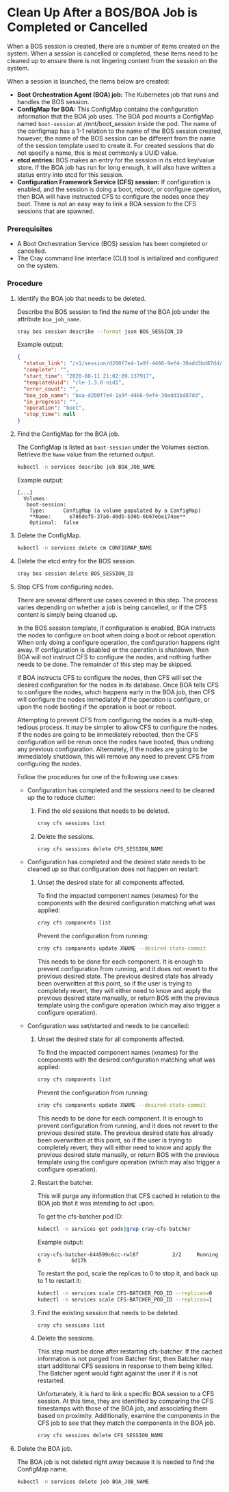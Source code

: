 # Clean Up After a BOS/BOA Job is Completed or Cancelled

When a BOS session is created, there are a number of items created on the system. When a session is cancelled or completed, these items need to be cleaned up to ensure there is not lingering content from the session on the system.

When a session is launched, the items below are created:

-   **Boot Orchestration Agent \(BOA\) job:** The Kubernetes job that runs and handles the BOS session.
-   **ConfigMap for BOA:** This ConfigMap contains the configuration information that the BOA job uses. The BOA pod mounts a ConfigMap named `boot-session` at /mnt/boot\_session inside the pod. The name of the configmap has a 1-1 relation to the name of the BOS session created, however, the name of the BOS session can be different from the name of the session template used to create it. For created sessions that do not specify a name, this is most commonly a UUID value.
-   **etcd entries:** BOS makes an entry for the session in its etcd key/value store. If the BOA job has run for long enough, it will also have written a status entry into etcd for this session.
-   **Configuration Framework Service \(CFS\) session:** If configuration is enabled, and the session is doing a boot, reboot, or configure operation, then BOA will have instructed CFS to configure the nodes once they boot. There is not an easy way to link a BOA session to the CFS sessions that are spawned.

### Prerequisites

-   A Boot Orchestration Service \(BOS\) session has been completed or cancelled.
-   The Cray command line interface \(CLI\) tool is initialized and configured on the system.

### Procedure

1.  Identify the BOA job that needs to be deleted.

    Describe the BOS session to find the name of the BOA job under the attribute `boa_job_name`.

    ```bash
    cray bos session describe --format json BOS_SESSION_ID
    ```

    Example output:

    ```json
    {
      "status_link": "/v1/session/d200f7e4-1a9f-4466-9ef4-30add3bd87dd/status",
      "complete": "",
      "start_time": "2020-08-11 21:02:09.137917",
      "templateUuid": "cle-1.3.0-nid1",
      "error_count": "",
      "boa_job_name": "boa-d200f7e4-1a9f-4466-9ef4-30add3bd87dd",
      "in_progress": "",
      "operation": "boot",
      "stop_time": null
    }
    ```

2.  Find the ConfigMap for the BOA job.

    The ConfigMap is listed as `boot-session` under the Volumes section. Retrieve the `Name` value from the returned output.

    ```bash
    kubectl -n services describe job BOA_JOB_NAME
    ```

    Example output:

    ```text
    [...]
      Volumes:
       boot-session:
        Type:      ConfigMap (a volume populated by a ConfigMap)
        **Name:      e786def5-37a6-40db-b36b-6b67ebe174ee**
        Optional:  false
    ```

3.  Delete the ConfigMap.

    ```bash
    kubectl -n services delete cm CONFIGMAP_NAME
    ```

4.  Delete the etcd entry for the BOS session.

    ```bash
    cray bos session delete BOS_SESSION_ID
    ```

5.  Stop CFS from configuring nodes.

    There are several different use cases covered in this step. The process varies depending on whether a job is being cancelled, or if the CFS content is simply being cleaned up.

    In the BOS session template, if configuration is enabled, BOA instructs the nodes to configure on boot when doing a boot or reboot operation. When only doing a configure operation, the configuration happens right away. If configuration is disabled or the operation is shutdown, then BOA will not instruct CFS to configure the nodes, and nothing further needs to be done. The remainder of this step may be skipped.

    If BOA instructs CFS to configure the nodes, then CFS will set the desired configuration for the nodes in its database. Once BOA tells CFS to configure the nodes, which happens early in the BOA job, then CFS will configure the nodes immediately if the operation is configure, or upon the node booting if the operation is boot or reboot.

    Attempting to prevent CFS from configuring the nodes is a multi-step, tedious process. It may be simpler to allow CFS to configure the nodes. If the nodes are going to be immediately rebooted, then the CFS configuration will be rerun once the nodes have booted, thus undoing any previous configuration. Alternately, if the nodes are going to be immediately shutdown, this will remove any need to prevent CFS from configuring the nodes.

    Follow the procedures for one of the following use cases:

    -   Configuration has completed and the sessions need to be cleaned up the to reduce clutter:
        1.  Find the old sessions that needs to be deleted.

            ```bash
            cray cfs sessions list
            ```

        2.  Delete the sessions.

            ```bash
            cray cfs sessions delete CFS_SESSION_NAME
            ```

    -   Configuration has completed and the desired state needs to be cleaned up so that configuration does not happen on restart:
        1.  Unset the desired state for all components affected.

            To find the impacted component names (xnames) for the components with the desired configuration matching what was applied:

            ```bash
            cray cfs components list
            ```

            Prevent the configuration from running:

            ```bash
            cray cfs components update XNAME --desired-state-commit
            ```

            This needs to be done for each component. It is enough to prevent configuration from running, and it does not revert to the previous desired state. The previous desired state has already been overwritten at this point, so if the user is trying to completely revert, they will either need to know and apply the previous desired state manually, or return BOS with the previous template using the configure operation \(which may also trigger a configure operation\).

    -   Configuration was set/started and needs to be cancelled:
        1.  Unset the desired state for all components affected.

            To find the impacted component names (xnames) for the components with the desired configuration matching what was applied:

            ```bash
            cray cfs components list
            ```

            Prevent the configuration from running:

            ```bash
            cray cfs components update XNAME --desired-state-commit
            ```

            This needs to be done for each component. It is enough to prevent configuration from running, and it does not revert to the previous desired state. The previous desired state has already been overwritten at this point, so if the user is trying to completely revert, they will either need to know and apply the previous desired state manually, or return BOS with the previous template using the configure operation \(which may also trigger a configure operation\).

        2.  Restart the batcher.

            This will purge any information that CFS cached in relation to the BOA job that it was intending to act upon.

            To get the cfs-batcher pod ID:

            ```bash
            kubectl -n services get pods|grep cray-cfs-batcher
            ```

            Example output:

            ```text
            cray-cfs-batcher-644599c6cc-rwl8f           2/2     Running             0          6d17h
            ```

            To restart the pod, scale the replicas to 0 to stop it, and back up to 1 to restart it:

            ```bash
            kubectl -n services scale CFS-BATCHER_POD_ID --replicas=0
            kubectl -n services scale CFS-BATCHER_POD_ID --replicas=1
            ```

        3.  Find the existing session that needs to be deleted.

            ```bash
            cray cfs sessions list
            ```

        4.  Delete the sessions.

            This step must be done after restarting cfs-batcher. If the cached information is not purged from Batcher first, then Batcher may start additional CFS sessions in response to them being killed. The Batcher agent would fight against the user if it is not restarted.

            Unfortunately, it is hard to link a specific BOA session to a CFS session. At this time, they are identified by comparing the CFS timestamps with those of the BOA job, and associating them based on proximity. Additionally, examine the components in the CFS job to see that they match the components in the BOA job.

            ```bash
            cray cfs sessions delete CFS_SESSION_NAME
            ```

6.  Delete the BOA job.

    The BOA job is not deleted right away because it is needed to find the ConfigMap name.

    ```bash
    kubectl -n services delete job BOA_JOB_NAME
    ```

